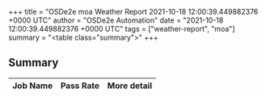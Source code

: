 +++
title = "OSDe2e moa Weather Report 2021-10-18 12:00:39.449882376 +0000 UTC"
author = "OSDe2e Automation"
date = "2021-10-18 12:00:39.449882376 +0000 UTC"
tags = ["weather-report", "moa"]
summary = "<table class=\"summary\"></table>"
+++
## Summary

| Job Name | Pass Rate | More detail |
|----------|-----------|-------------|





